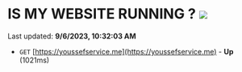 # IS MY WEBSITE RUNNING ? [![](https://img.shields.io/static/v1?label=Sponsor&message=%E2%9D%A4&logo=GitHub&color=%23fe8e86)](https://github.com/sponsors/<username>)

Last updated: **9/6/2023, 10:32:03 AM**

- `GET` [https://youssefservice.me](https://youssefservice.me) - **Up** (1021ms)

